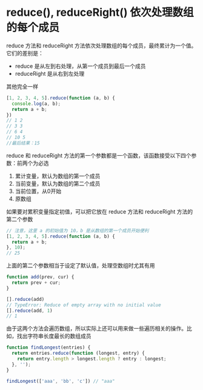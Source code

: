 # reduce(), reduceRight() 依次处理数组的每个成员

reduce 方法和 reduceRight 方法依次处理数组的每个成员，最终累计为一个值。它们的差别是：

- reduce 是从左到右处理，从第一个成员到最后一个成员
- reduceRight 是从右到左处理

其他完全一样
```javascript
[1, 2, 3, 4, 5].reduce(function (a, b) {
  console.log(a, b);
  return a + b;
})
// 1 2
// 3 3
// 6 4
// 10 5
//最后结果：15
```
reduce 和 reduceRight 方法的第一个参数都是一个函数，该函数接受以下四个参数：前两个为必选

1. 累计变量，默认为数组的第一个成员
1. 当前变量，默认为数组的第二个成员
1. 当前位置，从0开始
1. 原数组



如果要对累积变量指定初值，可以把它放在 reduce 方法和 reduceRight 方法的第二个参数
```javascript
// 注意，这里 a 的初始值为 10，b 是从数组的第一个成员开始便利
[1, 2, 3, 4, 5].reduce(function (a, b) {
  return a + b;
}, 10);
// 25
```
上面的第二个参数相当于设定了默认值，处理空数组时尤其有用
```javascript
function add(prev, cur) {
  return prev + cur;
}

[].reduce(add)
// TypeError: Reduce of empty array with no initial value
[].reduce(add, 1)
// 1
```
由于这两个方法会遍历数组，所以实际上还可以用来做一些遍历相关的操作。比如，找出字符串长度最长的数组成员
```javascript
function findLongest(entries) {
  return entries.reduce(function (longest, entry) {
    return entry.length > longest.length ? entry : longest;
  }, '');
}

findLongest(['aaa', 'bb', 'c']) // "aaa"
```
